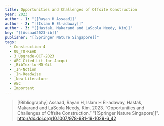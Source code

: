 ```yaml
---
title: Opportunities and Challenges of Offsite Construction
year: 2023
author - 1: "[[Rayan H Assaad]]"
author - 2: "[[Islam H El-adaway]]"
author - 3: "[[Hastak, Makarand and LaScola Needy, Kim]]"
key: "[[Assaad2023-ib]]"
publisher: "[[Springer Nature Singapore]]"
tags:
  - Construction-4
  - 00_TO-READ
  - 3_Upgrade-OCT-2023
  - AEC-Cited-Lit-for-Jacqui
  - _BibTex-to-MD-Git
  - _In-Notion
  - _In-Readwise
  - _New-Literature
  - AEC
  - Important
---
```


> [!Bibliography]
> Assaad, Rayan H, Islam H El-adaway, Hastak, Makarand and LaScola Needy, Kim. 2023. “Opportunities and Challenges of Offsite Construction.” "[[Springer Nature Singapore]]". http://dx.doi.org/10.1007/978-981-19-1029-6_42